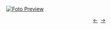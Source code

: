 [![Foto Preview](preview/n464.avif)](https://20essentials.github.io/project-000-464)

<div align="center" style="display: flex; justify-content: center;">
  <a  href="https://github.com/20essentials/project-000-463" target="_blank">&#8592;</a>
  &nbsp;&nbsp;
  <a  href="https://github.com/20essentials/project-000-465" target="_blank">&#8594;</a>
</div>
